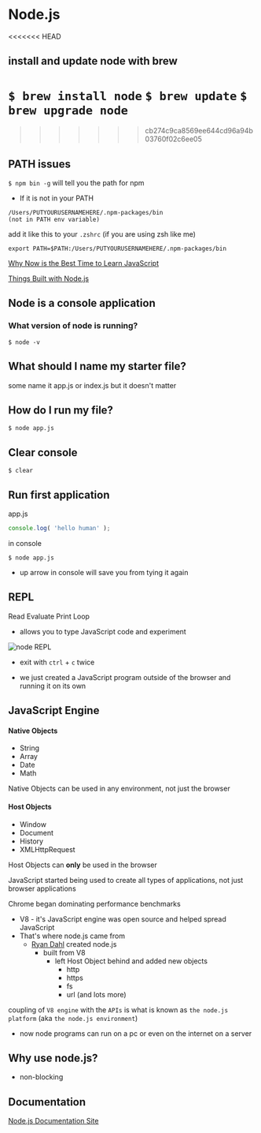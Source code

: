 # Node.js

<<<<<<< HEAD
## install and update node with brew
`$ brew install node`
`$ brew update`
`$ brew upgrade node`
=======

>>>>>>> cb274c9ca8569ee644cd96a94b03760f02c6ee05

## PATH issues
`$ npm bin -g` will tell you the path for npm

* If it is not in your PATH 

```
/Users/PUTYOURUSERNAMEHERE/.npm-packages/bin
(not in PATH env variable)
```

add it like this to your `.zshrc` (if you are using zsh like me)

`export PATH=$PATH:/Users/PUTYOURUSERNAMEHERE/.npm-packages/bin`

[Why Now is the Best Time to Learn JavaScript](http://blog.teamtreehouse.com/learn-javascript)

[Things Built with Node.js](http://blog.teamtreehouse.com/7-awesome-things-can-build-node-js)

## Node is a console application

### What version of node is running?

```
$ node -v
```

## What should I name my starter file?
some name it app.js or index.js but it doesn't matter

## How do I run my file?
```
$ node app.js
```

## Clear console

```
$ clear
```

## Run first application

app.js

```js
console.log( 'hello human' );
```

in console

```
$ node app.js
```

* up arrow in console will save you from tying it again

## REPL
Read Evaluate Print Loop
* allows you to type JavaScript code and experiment

![node REPL](https://i.imgur.com/GyaJAyh.png)
* exit with `ctrl` + `c` twice

* we just created a JavaScript program outside of the browser and running it on its own

## JavaScript Engine

#### Native Objects
* String
* Array
* Date
* Math

Native Objects can be used in any environment, not just the browser

#### Host Objects
* Window
* Document
* History
* XMLHttpRequest

Host Objects can **only** be used in the browser

JavaScript started being used to create all types of applications, not just browser applications

Chrome began dominating performance benchmarks
* V8 - it's JavaScript engine was open source and helped spread JavaScript
* That's where node.js came from
    - [Ryan Dahl](https://blog.risingstack.com/history-of-node-js/) created node.js
        + built from V8
            * left Host Object behind and added new objects
                - http
                - https
                - fs
                - url (and lots more)

coupling of `V8 engine` with the `APIs` is what is known as `the node.js platform` (aka `the node.js environment`)
* now node programs can run on a pc or even on the internet on a server

## Why use node.js?
* non-blocking

## Documentation
[Node.js Documentation Site](https://nodejs.org/en/docs/)

